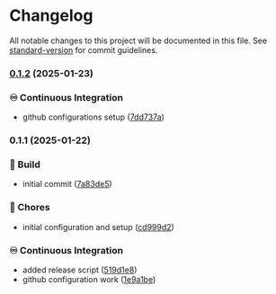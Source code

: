 # Changelog

All notable changes to this project will be documented in this file. See [standard-version](https://github.com/conventional-changelog/standard-version) for commit guidelines.

### [0.1.2](https://github.com/liviasoft/logistics-support/compare/v0.1.1...v0.1.2) (2025-01-23)


### ♾️ Continuous Integration

* github configurations setup ([7dd737a](https://github.com/liviasoft/logistics-support/commits/7dd737a58d6603e1ee343d4c8a5155f528ebe1ed))

### 0.1.1 (2025-01-22)


### 🚧 Build

* initial commit ([7a83de5](https://github.com/liviasoft/logistics-support/commits/7a83de5f93413bd2589b085432ebe1625fc291ae))


### 🚚 Chores

* initial configuration and setup ([cd999d2](https://github.com/liviasoft/logistics-support/commits/cd999d2111d466aed42f605ed92aead61feb4427))


### ♾️ Continuous Integration

* added release script ([519d1e8](https://github.com/liviasoft/logistics-support/commits/519d1e83cb4299d457a97cb133ffe4b19585e88b))
* github configuration work ([1e9a1be](https://github.com/liviasoft/logistics-support/commits/1e9a1be615db240888f952334a782e7abc803c15))
